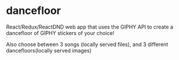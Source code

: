 # dancefloor

React/Redux/ReactDND web app that uses the GIPHY API to create a dancefloor of GIPHY stickers of your choice!

Also choose between 3 songs (locally served files), and 3 different dancefloors(locally served images)

